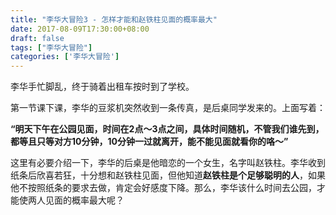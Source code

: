 ```yaml
---
title: "李华大冒险3 - 怎样才能和赵铁柱见面的概率最大"
date: 2017-08-09T17:30:00+08:00
draft: false
tags: ["李华大冒险"]
categories: ['李华大冒险']
---
```


李华手忙脚乱，终于骑着出租车按时到了学校。

第一节课下课，李华的豆浆机突然收到一条传真，是后桌同学发来的。上面写着：

<!--more-->

**“明天下午在公园见面，时间在2点～3点之间，具体时间随机，不管我们谁先到，都等且只等对方10分钟，10分钟一过就离开，能不能见面就看你的咯～”**

这里有必要介绍一下，李华的后桌是他暗恋的一个女生，名字叫赵铁柱。李华收到纸条后欣喜若狂，十分想和赵铁柱见面，但他知道**赵铁柱是个足够聪明的人**，如果他不按照纸条的要求去做，肯定会好感度下降。那么，李华该什么时间去公园，才能使两人见面的概率最大呢？